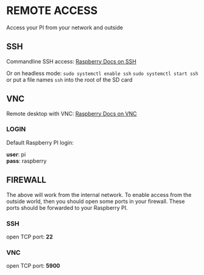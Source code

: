 
# REMOTE ACCESS
Access your PI from your network and outside

## SSH
Commandline SSH access: 
[Raspberry Docs on SSH](https://www.raspberrypi.org/documentation/remote-access/ssh/)

Or on headless mode:
`sudo systemctl enable ssh`
`sudo systemctl start ssh`
or
put a file names `ssh` into the root of the SD card

## VNC
Remote desktop with VNC:
[Raspberry Docs on VNC](https://www.raspberrypi.org/documentation/remote-access/vnc/)


### LOGIN
Default Raspberry PI login:

**user**: pi <br />
**pass**: raspberry


## FIREWALL
The above will work from the internal network. To enable access from the outside world, 
then you should open some ports in your firewall.
These ports should be forwarded to your Raspberry PI.

### SSH
open TCP port: **22** 

### VNC
open TCP port: **5900**
